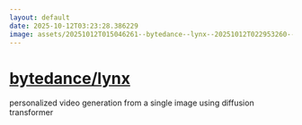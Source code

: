 ```yaml
---
layout: default
date: 2025-10-12T03:23:28.386229
image: assets/20251012T015046261--bytedance--lynx--20251012T022953260--cropped.png
---
```


# [bytedance/lynx](https://github.com/bytedance/lynx)

personalized video generation from a single image using diffusion transformer
